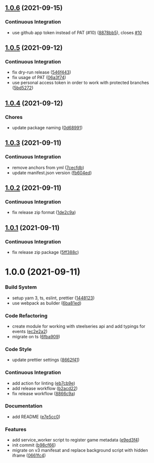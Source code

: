 ## [1.0.6](https://github.com/meskill/steelseries-browser-cinema/compare/v1.0.5...v1.0.6) (2021-09-15)

### Continuous Integration

- use github app token instead of PAT (#10) ([8878bb5](https://github.com/meskill/steelseries-browser-cinema/commit/8878bb5400703414cf670b1f357b71852faea851)), closes [#10](https://github.com/meskill/steelseries-browser-cinema/issues/10)

## [1.0.5](https://github.com/meskill/steelseries-browser-cinema/compare/v1.0.4...v1.0.5) (2021-09-12)

### Continuous Integration

- fix dry-run release ([546f443](https://github.com/meskill/steelseries-browser-cinema/commit/546f44316c7faf60323a31a31d1e223ec55d37e5))
- fix usage of PAT ([06a3f74](https://github.com/meskill/steelseries-browser-cinema/commit/06a3f74c486389f2eac28aac823a75d7a09be8ab))
- use personal access token in order to work with protected branches ([5bd5272](https://github.com/meskill/steelseries-browser-cinema/commit/5bd5272da353006d77db1a7486d93c611fd3aa42))

## [1.0.4](https://github.com/meskill/steelseries-browser-cinema/compare/v1.0.3...v1.0.4) (2021-09-12)

### Chores

- update package naming ([0d68991](https://github.com/meskill/steelseries-browser-cinema/commit/0d68991827c4f8a38597a013d75d77e19b4b9b9c))

## [1.0.3](https://github.com/meskill/steelseries-fullscreenhandler/compare/v1.0.2...v1.0.3) (2021-09-11)

### Continuous Integration

- remove anchors from yml ([7cecfdb](https://github.com/meskill/steelseries-fullscreenhandler/commit/7cecfdb2dc0ad5423af0e0d5ce12cdb1d722e4c0))
- update manifest.json version ([fb604ed](https://github.com/meskill/steelseries-fullscreenhandler/commit/fb604ed143a3823a163552872838ed84f3668abf))

## [1.0.2](https://github.com/meskill/steelseries-fullscreenhandler/compare/v1.0.1...v1.0.2) (2021-09-11)

### Continuous Integration

- fix release zip format ([1de2c9a](https://github.com/meskill/steelseries-fullscreenhandler/commit/1de2c9a6b28a9822ee8d45a728377a7d2c05407d))

## [1.0.1](https://github.com/meskill/steelseries-fullscreenhandler/compare/v1.0.0...v1.0.1) (2021-09-11)

### Continuous Integration

- fix release zip package ([5ff388c](https://github.com/meskill/steelseries-fullscreenhandler/commit/5ff388cd60ba4a1b11c674858b6981d95aa52d4b))

# 1.0.0 (2021-09-11)

### Build System

- setup yarn 3, ts, eslint, prettier ([1448123](https://github.com/meskill/steelseries-fullscreenhandler/commit/1448123c8906c75da2a637a0bc32454084b17db0))
- use webpack as builder ([6ba81ed](https://github.com/meskill/steelseries-fullscreenhandler/commit/6ba81ed57c4ee4be0e6c7bfe8b190756b08e9bbe))

### Code Refactoring

- create module for working with steelseries api and add typings for events ([ec2e2a2](https://github.com/meskill/steelseries-fullscreenhandler/commit/ec2e2a28ad4b064ecbdf86716759fa7cf9811047))
- migrate on ts ([6fba909](https://github.com/meskill/steelseries-fullscreenhandler/commit/6fba9091403afba8ac9f6171e9b5382ed0e795d3))

### Code Style

- update prettier settings ([8662f41](https://github.com/meskill/steelseries-fullscreenhandler/commit/8662f4116dcd199ff6f53d0670b0cb336a5c9027))

### Continuous Integration

- add action for linting ([eb7cb9e](https://github.com/meskill/steelseries-fullscreenhandler/commit/eb7cb9e6956cdbcd99b645f5b9ee1745d675f4c0))
- add release workflow ([b2acd22](https://github.com/meskill/steelseries-fullscreenhandler/commit/b2acd22c9f13cd81a9111850437bafbaf3341898))
- fix release workflow ([8866c9a](https://github.com/meskill/steelseries-fullscreenhandler/commit/8866c9ae70ca5864689e35505e92864dfb6cc38a))

### Documentation

- add README ([e7e5cc0](https://github.com/meskill/steelseries-fullscreenhandler/commit/e7e5cc074b8ebb4146f5b2e18d9ee4404faf1006))

### Features

- add service_worker script to register game metadata ([e9ed3f4](https://github.com/meskill/steelseries-fullscreenhandler/commit/e9ed3f435941a3b5304d3d41a3a29f354de87822))
- init commit ([b98cf66](https://github.com/meskill/steelseries-fullscreenhandler/commit/b98cf669b7cf77548192347436d2656f7e1e16d6))
- migrate on v3 manifesat and replace background script with hidden iframe ([0661fc4](https://github.com/meskill/steelseries-fullscreenhandler/commit/0661fc42510086b065f16f36c17513e63ab6fb41))
